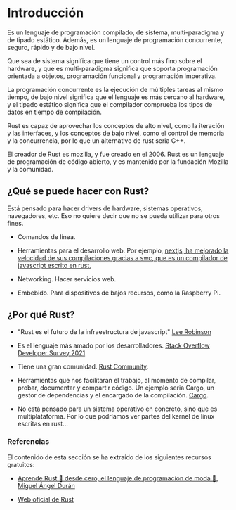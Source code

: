 # Introducción

Es un lenguaje de programación compilado, de sistema, multi-paradigma y de tipado estático. Además, es un lenguaje de programación concurrente, seguro, rápido y de bajo nivel.

Que sea de sistema significa que tiene un control más fino sobre el hardware, y que es multi-paradigma significa que soporta programación orientada a objetos, programación funcional y programación imperativa.

La programación concurrente es la ejecución de múltiples tareas al mismo tiempo, de bajo nivel significa que el lenguaje es más cercano al hardware, y el tipado estático significa que el compilador comprueba los tipos de datos en tiempo de compilación.

Rust es capaz de aprovechar los conceptos de alto nivel, como la iteración y las interfaces, y los conceptos de bajo nivel, como el control de memoria y la concurrencia, por lo que un alternativo de rust seria C++.

El creador de Rust es mozilla, y fue creado en el 2006. Rust es un lenguaje de programación de código abierto, y es mantenido por la fundación Mozilla y la comunidad.

## ¿Qué se puede hacer con Rust?

Está pensado para hacer drivers de hardware, sistemas operativos, navegadores, etc. Eso no quiere decir que no se pueda utilizar para otros fines.

- Comandos de línea.

- Herramientas para el desarrollo web. Por ejemplo, [nextjs, ha mejorado la velocidad de sus compilaciones gracias a swc, que es un compilador de javascript escrito en rust.](https://nextjs.org/blog/next-12#faster-builds-and-fast-refresh-with-rust-compiler)

- Networking. Hacer servicios web.

- Embebido. Para dispositivos de bajos recursos, como la Raspberry Pi.

## ¿Por qué Rust?

- "Rust es el futuro de la infraestructura de javascript" [Lee Robinson](https://leerob.io/blog/rust)

- Es el lenguaje más amado por los desarrolladores. [Stack Overflow Developer Survey 2021](https://insights.stackoverflow.com/survey/2021#technology-most-loved-dreaded-and-wanted)

- Tiene una gran comunidad. [Rust Community](https://www.rust-lang.org/community).

- Herramientas que nos facilitaran el trabajo, al momento de compilar, probar, documentar y compartir código. Un ejemplo seria Cargo, un gestor de dependencias y el encargado de la compilación. [Cargo](https://doc.rust-lang.org/cargo/).

- No está pensado para un sistema operativo en concreto, sino que es multiplataforma. Por lo que podríamos ver partes del kernel de linux escritas en rust...

### Referencias

El contenido de esta sección se ha extraído de los siguientes recursos gratuitos:

- [Aprende Rust 🦀 desde cero, el lenguaje de programación de moda 🚀, Miguel Ángel Durán](https://www.youtube.com/watch?v=WMeM7-JswKQ)

- [Web oficial de Rust](https://www.rust-lang.org/)
